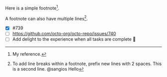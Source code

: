 Here is a simple footnote[^1].

A footnote can also have multiple lines[^2].

[^1]: My reference.
[^2]: To add line breaks within a footnote, prefix new lines with 2 spaces.
  This is a second line.
@sangios Hello

- [x] #739
- [ ] https://github.com/octo-org/octo-repo/issues/740
- [ ] Add delight to the experience when all tasks are complete 🎉
